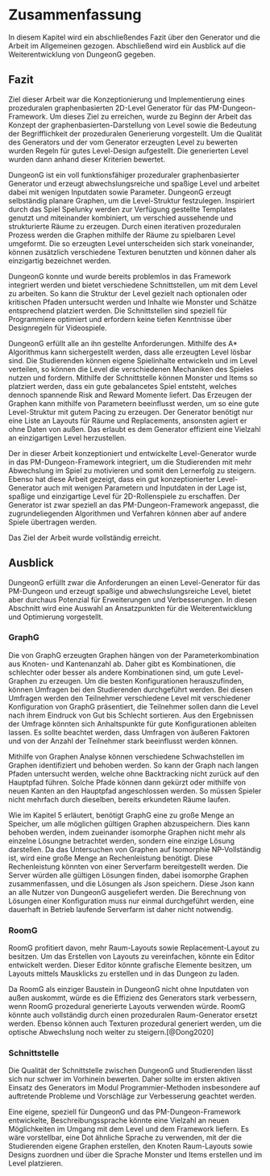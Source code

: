 # Zusammenfassung

In diesem Kapitel wird ein abschließendes Fazit über den Generator und die Arbeit im Allgemeinen gezogen. Abschließend wird ein Ausblick auf die Weiterentwicklung von DungeonG gegeben. 

## Fazit

Ziel dieser Arbeit war die Konzeptionierung und Implementierung eines prozeduralen graphenbasierten 2D-Level Generator für das PM-Dungeon-Framework. Um dieses Ziel zu erreichen, wurde zu Beginn der Arbeit das Konzept der graphenbasierten-Darstellung von Level sowie die Bedeutung der Begrifflichkeit der prozeduralen Generierung vorgestellt. Um die Qualität des Generators und der vom Generator erzeugten Level zu bewerten wurden Regeln für gutes Level-Design aufgestellt. Die generierten Level wurden dann anhand dieser Kriterien bewertet.

DungeonG ist ein voll funktionsfähiger prozeduraler graphenbasierter Generator und erzeugt abwechslungsreiche und spaßige Level und arbeitet dabei mit wenigen Inputdaten sowie Parameter. DungeonG erzeugt selbständig planare Graphen, um die Level-Struktur festzulegen. Inspiriert durch das Spiel Spelunky werden zur Verfügung gestellte Templates genutzt und miteinander kombiniert, um verschied aussehende und strukturierte Räume zu erzeugen. Durch einen iterativen prozeduralen Prozess werden die Graphen mithilfe der Räume zu spielbaren Level umgeformt. Die so erzeugten Level unterscheiden sich stark voneinander, können zusätzlich verschiedene Texturen benutzten und können daher als einzigartig bezeichnet werden. 

DungeonG konnte und wurde bereits problemlos in das Framework integriert werden und bietet verschiedene Schnittstellen, um mit dem Level zu arbeiten. So kann die Struktur der Level gezielt nach optionalen oder kritischen Pfaden untersucht werden und Inhalte wie Monster und Schätze entsprechend platziert werden. Die Schnittstellen sind speziell für Programmiere optimiert und erfordern keine tiefen Kenntnisse über Designregeln für Videospiele. 

DungeonG erfüllt alle an ihn gestellte Anforderungen. Mithilfe des A* Algorithmus kann sichergestellt werden, dass alle erzeugten Level lösbar sind. Die Studierenden können eigene Spielinhalte entwickeln und im Level verteilen, so können die Level die verschiedenen Mechaniken des Spieles nutzen und fordern. Mithilfe der Schnittstelle können Monster und Items so platziert werden, dass ein gute gebalancetes Spiel entsteht, welches dennoch spannende Risk and Reward Momente liefert. Das Erzeugen der Graphen kann mithilfe von Parametern beeinflusst werden, um so eine gute Level-Struktur mit gutem Pacing zu erzeugen. Der Generator benötigt nur eine Liste an Layouts für Räume und Replacements, ansonsten agiert er ohne Daten von außen. Das erlaubt es dem Generator effizient eine Vielzahl an einzigartigen Level herzustellen. 

Der in dieser Arbeit konzeptioniert und entwickelte Level-Generator wurde in das PM-Dungeon-Framework integriert, um die Studierenden mit mehr Abwechslung im Spiel zu motivieren und somit den Lernerfolg zu steigern. Ebenso hat diese Arbeit gezeigt, dass ein gut konzeptionierter Level-Generator auch mit wenigen Parametern und Inputdaten in der Lage ist, spaßige und einzigartige Level für 2D-Rollenspiele zu erschaffen. Der Generator ist zwar speziell an das PM-Dungeon-Framework angepasst, die zugrundeliegenden Algorithmen und Verfahren können aber auf andere Spiele übertragen werden. 

Das Ziel der Arbeit wurde vollständig erreicht. 

## Ausblick

DungeonG erfüllt zwar die Anforderungen an einen Level-Generator für das PM-Dungeon und erzeugt spaßige und abwechslungsreiche Level, bietet aber durchaus Potenzial für Erweiterungen und Verbesserungen. In diesen Abschnitt wird eine Auswahl an Ansatzpunkten für die Weiterentwicklung und Optimierung vorgestellt. 

### GraphG

Die von GraphG erzeugten Graphen hängen von der Parameterkombination aus Knoten- und Kantenanzahl ab. Daher gibt es Kombinationen, die schlechter oder besser als andere Kombinationen sind, um gute Level-Graphen zu erzeugen. Um die besten Konfigurationen herauszufinden, können Umfragen bei den Studierenden durchgeführt werden. Bei diesen Umfragen werden den Teilnehmer verschiedene Level mit verschiedener Konfiguration von GraphG präsentiert, die Teilnehmer sollen dann die Level nach ihrem Eindruck von Gut bis Schlecht sortieren. Aus den Ergebnissen der Umfrage könnten sich Anhaltspunkte für gute Konfigurationen ableiten lassen. Es sollte beachtet werden, dass Umfragen von äußeren Faktoren und von der Anzahl der Teilnehmer stark beeinflusst werden können. 

Mithilfe von Graphen Analyse können verschiedene Schwachstellen im Graphen identifiziert und behoben werden. So kann der Graph nach langen Pfaden untersucht werden, welche ohne Backtracking nicht zurück auf den Hauptpfad führen. Solche Pfade können dann gekürzt oder mithilfe von neuen Kanten an den Hauptpfad angeschlossen werden. So müssen Spieler nicht mehrfach durch dieselben, bereits erkundeten Räume laufen. 

Wie im Kapitel 5 erläutert, benötigt GraphG eine zu große Menge an Speicher, um alle möglichen gültigen Graphen abzuspeichern. Dies kann behoben werden, indem zueinander isomorphe Graphen nicht mehr als einzelne Lösungne betrachtet werden, sondern eine einzige Lösung darstellen. Da das Untersuchen von Graphen auf Isomorphie NP-Vollständig ist, wird eine große Menge an Rechenleistung benötigt. Diese Rechenleistung könnten von einer Serverfarm bereitgestellt werden. Die Server würden alle gültigen Lösungen finden, dabei isomorphe Graphen zusammenfassen, und die Lösungen als Json speichern. Diese Json kann an alle Nutzer von DungeonG ausgeliefert werden. Die Berechnung von Lösungen einer Konfiguration muss nur einmal durchgeführt werden, eine dauerhaft in Betrieb laufende Serverfarm ist daher nicht notwendig.  

### RoomG

RoomG profitiert davon, mehr Raum-Layouts sowie Replacement-Layout zu besitzen. Um das Erstellen von Layouts zu vereinfachen, könnte ein Editor entwickelt werden. Dieser Editor könnte grafische Elemente besitzen, um Layouts mittels Mausklicks zu erstellen und in das Dungeon zu laden. 

Da RoomG als einziger Baustein in DungeonG nicht ohne Inputdaten von außen auskommt, würde es die Effizienz des Generators stark verbessern, wenn RoomG prozedural generierte Layouts verwenden würde. RoomG könnte auch vollständig durch einen prozeduralen Raum-Generator ersetzt werden. Ebenso können auch Texturen prozedural generiert werden, um die optische Abwechslung noch weiter zu steigern.[@Dong2020]

### Schnittstelle

Die Qualität der Schnittstelle zwischen DungeonG und Studierenden lässt sich nur schwer im Vorhinein bewerten. Daher sollte im ersten aktiven Einsatz des Generators im Modul Programmier-Methoden insbesondere auf auftretende Probleme und Vorschläge zur Verbesserung geachtet werden. 

Eine eigene, speziell für DungeonG und das PM-Dungeon-Framework entwickelte, Beschreibungssprache könnte eine Vielzahl an neuen Möglichkeiten im Umgang mit dem Level und dem Framework liefern. Es wäre vorstellbar, eine Dot ähnliche Sprache zu verwenden, mit der die Studierenden eigene Graphen erstellen, den Knoten Raum-Layouts sowie Designs zuordnen und über die Sprache Monster und Items erstellen und im Level platzieren. 